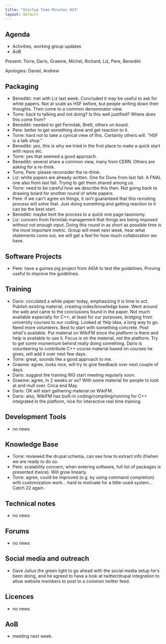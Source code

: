 ```yaml
---
title: "Startup Team Minutes #23"
layout: default
---
```


## Agenda

- Activities, working group updates
- AoB

Present: Torre, Dario, Graeme, Michel, Richard, Liz, Pere, Benedikt

Apologies:  Daniel, Andrew

## Packaging

- Benedikt: met with Liz last week. Concluded it may be useful to ask for white papers. Not at scale as HSF before, but people writing down their thoughts. Then come to a common denominator view.
- Torre: back to talking and not doing? Is this well justified? Where does this come from?
- Benedikt: needed to get Fermilab, Brett, others on board.
- Pere: better to get something done and get reaction to it.
- Torre: hard not to take a cynical view of this. Certainly others will. "HSF is a talk shop."
- Benedikt: yes, this is why we tried in the first place to make a quick start with repos etc.
- Torre: yes that seemed a good approach.
- Benedikt: several share a common view, many from CERN. Others are asking for a re-think.
- Torre, Pere: please reconsider the re-think.
- Liz: white papers are already written. One for Dune from last fall. A FNAL one also from last fall. Trying to get them shared among us.
- Torre: need to be careful how we describe this then. Not going back to drawing board for another round of white papers.
- Pere: if we can't agree on things, it isn't guaranteed that this revisiting process will solve that. Just doing something and getting reaction to it can be the best start.
- Benedikt: maybe limit the process to a quick one page taxonomy.
- Liz: concern from Fermilab management that things are being imposed without not enough input. Doing this round in as short as possible time is the most important metric. Group will meet next week, hear what statements come out, we will get a feel for how much collaboration we have.

## Software Projects

- Pere: have a guinea pig project from AIDA to test the guidelines. Proving useful to improve the guidelines.

## Training

- Dario: circulated a white paper today, emphasizing it is time to act. Publish existing material, creating index/knowledge base. Went around the web and came to the conclusions found in the paper. Not much available especially for C++, at least for our purposes, bridging from university courses to our coding. Looked at Yelp idea, a long way to go. Need more volunteers. Best to start with something concrete. Post what's available. Put material on WikiFM since the platform is there and help is available to use it. Focus is on the material, not the platform. Try to get some momentum behind really doing something. Dario is volunteering to contribute C++ course material based on courses he gives, will add it over next few days.
- Torre: great, sounds like a good approach to me.
- Graeme: agree, looks nice, will try to give feedback over next couple of days.
- Dario: suggest the training WG start meeting regularly soon.
- Graeme: agree, in 2 weeks or so? With some material for people to look at and mull over. Circa end May.
- Dario: OK will start gathering material on WikiFM.
- Dario: also, WikiFM has built-in coding/compiling/running for C++ integrated in the platform, nice for interactive real time training.

## Development Tools

- no news

## Knowledge Base

- Torre: reviewed the drupal schema, can see how to extract info if/when we are ready to do so.
- Pere: scalability concern, when entering software, full list of packages is presented (twice). Will grow linearly.
- Torre: agree, could be improved (e.g. by using command completion) with customization work... hard to motivate for a little-used system... Catch 22 again.

## Technical notes

- no news

## Forums

- no news

## Social media and outreach

- Gave Julius the green light to go ahead with the social media setup he's been doing, and he agreed to have a look at twitter/drupal integration to allow website members to post to a common twitter feed.

## Licences

- no news

## AoB

- meeting next week.
